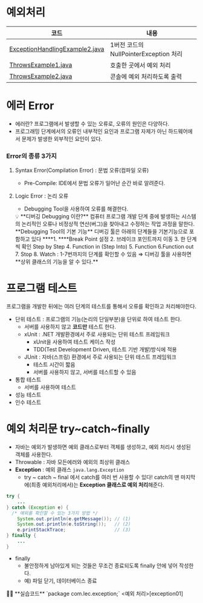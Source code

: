 # 예외처리

| 코드 | 내용 |
| ------ | ------ |
| [ExceptionHandlingExample2.java][src01] | 1버전 코드의 NullPointerException 처리 |
| [ThrowsExample1.java][src02] | 호출한 곳에서 예외 처리 |
| [ThrowsExample2.java][src03] | 콘솔에 예외 처리하도록 출력 |

# 에러 Error

- 에러란? 프로그램에서 발생할 수 있는 오류로, 오류의 원인은 다양하다.
- 프로그래밍 단계에서의 오류인 내부적인 요인과 프로그램 자제가 아닌 하드웨어에서 문제가 발생한 외부적인 요인이 있다.

### Error의 종류 3가지

1. Syntax Error(Compilation Error) : 문법 오류(컴파일 오류)
    - Pre-Compile: IDE에서 문법 오류가 일어난 순간 바로 알려준다.
2. Logic Error : 논리 오류
    - Debugging Tool을 사용하여 오류를 해결한다.
    
    <aside>
    💡 **디버깅 Debugging 이란?**
    컴퓨터 프로그램 개발 단계 중에 발생하는 시스템의 논리적인 오류나 비정상적 연산(버그)을 찾아내고 수정하는 작업 과정을 말한다.
    **Debugging Tool의 기본 기능**
    디버깅 툴은 아래의 단계들을 기본기능으로 포함하고 있다
    ****1. ****Break Point 설정
    2. 브레이크 포인트까지 이동
    3. 한 단계씩 확인 Step by Step
    4. Function in (Step Into)
    5. Function
    6.Function out
    7. Stop
    8. Watch : 1-7번까지의 단계를 확인할 수 있음
    ⇒ 디버깅 툴을 사용하면 **상위 클래스의 기능을 알 수 있다.**
    
    </aside>
    

# 프로그램 테스트

프로그램을 개발한 뒤에는 여러 단계의 테스트를 통해서 오류를 확인하고 처리해야한다.

- 단위 테스트 : 프로그램의 기능(논리의 단일부분)을 단위로 하여 테스트 한다.
    - 서버를 사용하지 않고 **코드만** 테스트 한다.
    - xUnit : .NET 개발환경에서 주로 사용되는 단위 테스트 프레임워크
        - xUnit을 사용하여 테스트 케이스 작성
        - TDD(Test Development Driven, 테스트 기반 개발)방식에 적용
    - JUnit : 자바(스프링) 환경에서 주로 사용되는 단위 테스트 프레임워크
        - 테스트 시간이 짧음
        - 서버를 사용하지 않고, 서버를 테스트할 수 있음
- 통합 테스트
    - 서버를 사용하여 테스트
- 성능 테스트
- 인수 테스트

# 예외 처리문 try~catch~finally

- 자바는 예외가 발생하면 예외 클래스로부터 객체를 생성하고, 예외 처리시 생성된 객체를 사용한다.
- Throwable : 자바 모든에러와 예외의 최상위 클래스
- **Exception** : 예외 클래스 `java.lang.Exception`
    - try ~ catch ~ final 에서 catch를 여러 번 사용할 수 있다!
    catch의 맨 마지막에(최종 예외처리에서)는 **Exception 클래스로 예외 처리**해준다.

```java
try { 
	...
} catch (Exception e) {
  /* 예외를 확인할 수 있는 3가지 방법 */
	System.out.println(e.getMessage()); // (1)
	System.out.println(e.toString());   // (2)
	e.printStackTrace;                  // (3)
} finally {
	...
}
```

- finally
    - 불안정하게 남아있게 되는 것들은 무조건 종료되도록 finally 안에 넣어 작성한다.
    - 예) 파일 닫기, 데이터베이스 종료

<aside>
👩‍💻 **실습코드**
`package com.lec.exception;` <예외 처리>[exception01]

</aside>

[src01]: <https://github.com/kimg1623/java-study/blob/main/src/com/lec/exception/ExceptionHandlingExample2.java>
[src02]: <https://github.com/kimg1623/java-study/blob/main/src/com/lec/exception/ThrowsExample1.java>
[src03]: <https://github.com/kimg1623/java-study/blob/main/src/com/lec/exception/ThrowsExample2.java>